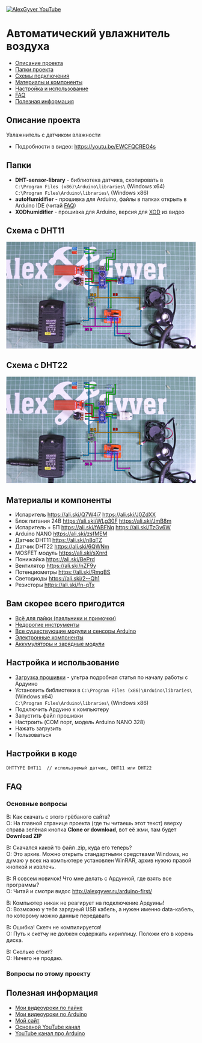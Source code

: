 [![AlexGyver YouTube](http://alexgyver.ru/git_banner.jpg)](https://www.youtube.com/channel/UCgtAOyEQdAyjvm9ATCi_Aig?sub_confirmation=1)
# Автоматический увлажнитель воздуха
* [Описание проекта](#chapter-0)
* [Папки проекта](#chapter-1)
* [Схемы подключения](#chapter-2)
* [Материалы и компоненты](#chapter-3)
* [Настройка и использование](#chapter-4)
* [FAQ](#chapter-5)
* [Полезная информация](#chapter-6)

<a id="chapter-0"></a>
## Описание проекта
Увлажнитель с датчиком влажности
- Подробности в видео: https://youtu.be/EWCFQCREO4s

<a id="chapter-1"></a>
## Папки
- **DHT-sensor-library** - библиотека датчика, скопировать в  
`C:\Program Files (x86)\Arduino\libraries\` (Windows x64)  
`C:\Program Files\Arduino\libraries\` (Windows x86)
- **autoHumidifier** - прошивка для Arduino, файлы в папках открыть в Arduino IDE (читай [FAQ](#chapter-5))
- **XODhumidifier** - прошивка для Arduino, версия для [XOD](https://goo.gl/teWUBm) из видео

<a id="chapter-2"></a>
## Схема с DHT11
![СХЕМА](https://github.com/AlexGyver/autoHumidifier/blob/master/scheme1.jpg)

## Схема с DHT22
![СХЕМА](https://github.com/AlexGyver/autoHumidifier/blob/master/scheme2.jpg)

<a id="chapter-3"></a>
## Материалы и компоненты
* Испаритель https://ali.ski/Q7W4i7
https://ali.ski/J0ZdXX
* Блок питания 24В https://ali.ski/WLg30F
https://ali.ski/JmB8m
* Испаритель + БП https://ali.ski/fABFNq
https://ali.ski/TzGv6W
* Arduino NANO https://ali.ski/zsfMEM
* Датчик DHT11 https://ali.ski/n8qTZ
* Датчик DHT22 https://ali.ski/6QWNm
* MOSFET модуль https://ali.ski/sXnrd
* Понижайка https://ali.ski/BePrd
* Вентилятор https://ali.ski/nZF9y
* Потенциометры https://ali.ski/RmqBS
* Светодиоды https://ali.ski/2--Qh1
* Резисторы https://ali.ski/fn-qTx

## Вам скорее всего пригодится
* [Всё для пайки (паяльники и примочки)](http://alexgyver.ru/all-for-soldering/)
* [Недорогие инструменты](http://alexgyver.ru/my_instruments/)
* [Все существующие модули и сенсоры Arduino](http://alexgyver.ru/arduino_shop/)
* [Электронные компоненты](http://alexgyver.ru/electronics/)
* [Аккумуляторы и зарядные модули](http://alexgyver.ru/18650/)

<a id="chapter-4"></a>
## Настройка и использование
* [Загрузка прошивки](http://alexgyver.ru/arduino-first/) - ультра подробная статья по началу работы с Ардуино
* Установить библиотеки в
`C:\Program Files (x86)\Arduino\libraries\` (Windows x64)  
`C:\Program Files\Arduino\libraries\` (Windows x86)
* Подключить Ардуино к компьютеру
* Запустить файл прошивки
* Настроить (COM порт, модель Arduino NANO 328)
* Нажать загрузить
* Пользоваться

## Настройки в коде
    DHTTYPE DHT11  // используемый датчик, DHT11 или DHT22


<a id="chapter-5"></a>
## FAQ
### Основные вопросы
В: Как скачать с этого грёбаного сайта?  
О: На главной странице проекта (где ты читаешь этот текст) вверху справа зелёная кнопка **Clone or download**, вот её жми, там будет **Download ZIP**

В: Скачался какой то файл .zip, куда его теперь?  
О: Это архив. Можно открыть стандартными средствами Windows, но думаю у всех на компьютере установлен WinRAR, архив нужно правой кнопкой и извлечь.

В: Я совсем новичок! Что мне делать с Ардуиной, где взять все программы?  
О: Читай и смотри видос http://alexgyver.ru/arduino-first/

В: Компьютер никак не реагирует на подключение Ардуины!  
О: Возможно у тебя зарядный USB кабель, а нужен именно data-кабель, по которому можно данные передавать

В: Ошибка! Скетч не компилируется!  
О: Путь к скетчу не должен содержать кириллицу. Положи его в корень диска.

В: Сколько стоит?  
О: Ничего не продаю.

### Вопросы по этому проекту

<a id="chapter-6"></a>
## Полезная информация
* [Мои видеоуроки по пайке](https://www.youtube.com/playlist?list=PLOT_HeyBraBuMIwfSYu7kCKXxQGsUKcqR)
* [Мои видеоуроки по Arduino](http://alexgyver.ru/arduino_lessons/)
* [Мой сайт](http://alexgyver.ru/)
* [Основной YouTube канал](https://www.youtube.com/channel/UCgtAOyEQdAyjvm9ATCi_Aig?sub_confirmation=1)
* [YouTube канал про Arduino](https://www.youtube.com/channel/UC4axiS76D784-ofoTdo5zOA?sub_confirmation=1)